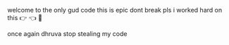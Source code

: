 welcome to the only gud code
this is epic 
dont break pls 
i worked hard on this :point_right: :point_left: :pleading_face:


once again dhruva stop stealing my code